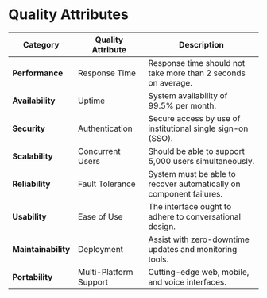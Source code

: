 # Quality Attributes

| Category        | Quality Attribute      | Description                                                  |
|-----------------|------------------------|--------------------------------------------------------------|
| **Performance** | Response Time          | Response time should not take more than 2 seconds on average. |
| **Availability** | Uptime                | System availability of 99.5% per month.                      |
| **Security**    | Authentication         | Secure access by use of institutional single sign-on (SSO).  |
| **Scalability** | Concurrent Users       | Should be able to support 5,000 users simultaneously.        |
| **Reliability** | Fault Tolerance        | System must be able to recover automatically on component failures. |
| **Usability**   | Ease of Use            | The interface ought to adhere to conversational design.      |
| **Maintainability** | Deployment         | Assist with zero-downtime updates and monitoring tools.      |
| **Portability** | Multi-Platform Support | Cutting-edge web, mobile, and voice interfaces.              |
